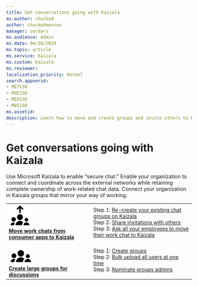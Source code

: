 ```yaml
---
title: Get conversations going with Kaizala
ms.author: chucked
author: chuckedmonson
manager: serdars
ms.audience: Admin
ms.date: 04/30/2019
ms.topic: article
ms.service: Kaizala
ms.custom: Kaizala
ms.reviewer: 
localization_priority: Normal
search.appverid:
- MET150
- MOE150
- MED150
- MBS150
ms.assetid: 
description: Learn how to move and create groups and invite others to Kaizala.
---
```


# Get conversations going with Kaizala

Use Microsoft Kaizala to enable “secure chat.” Enable your organization to connect and coordinate across the external networks while retaining complete ownership of work-related chat data. Connect your organization in Kaizala groups that mirror your way of working. 

|         |         |
|---------|---------|
|![Image of people with arrow icon](media/move-work-chats-icon.png) <br> **[Move work chats from consumer apps to Kaizala](move-work-chats.md)**     | Step 1: [Re-create your existing chat groups on Kaizala](https://review.docs.microsoft.com/en-us/Office365/Kaizala/move-work-chats?branch=getstarted-working#step-1--re-create-your-existing-chat-groups-on-kaizala) <br> Step 2: [Share invitations with others](https://review.docs.microsoft.com/en-us/Office365/Kaizala/move-work-chats?branch=getstarted-working#step-2--share-invitations-with-others) <br> Step 3: [Ask all your employees to move their work chat to Kaizala](https://review.docs.microsoft.com/en-us/Office365/Kaizala/move-work-chats?branch=getstarted-working#step-3--ask-all-your-employees-to-move-their-work-chat-to-kaizala)  |
|![Image of people icon](media/create-large-groups-icon.png) <br> **[Create large groups for discussions](invite-people.md)**     | Step 1: [Create groups](https://review.docs.microsoft.com/en-us/Office365/Kaizala/create-discussion-groups?branch=getstarted-working#step-1--create-groups) <br> Step 2: [Bulk upload all users at one time](https://review.docs.microsoft.com/en-us/Office365/Kaizala/create-discussion-groups?branch=getstarted-working#step-2--bulk-upload-all-users-at-one-time) <br> Step 3: [Nominate groups admins](https://review.docs.microsoft.com/en-us/Office365/Kaizala/create-discussion-groups?branch=getstarted-working#step-3--nominate-groups-admins) |